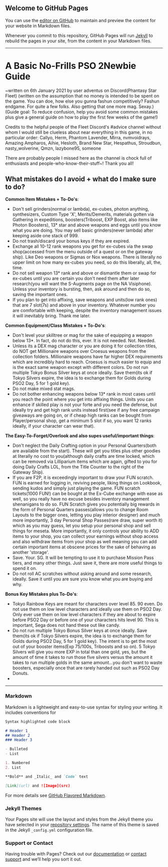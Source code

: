 ## Welcome to GitHub Pages

You can use the [editor on GitHub](https://github.com/catalystshift/beginnner-guide-PSO2/edit/main/docs/index.md) to maintain and preview the content for your website in Markdown files.

Whenever you commit to this repository, GitHub Pages will run [Jekyll](https://jekyllrb.com/) to rebuild the pages in your site, from the content in your Markdown files.

---

# A Basic No-Frills PSO 2Newbie Guide 
  ~written on 6th January 2021 by user adventus on Discord(Phantasy Star Fleet)
(written on the assumption that no money is intended to be spent on the game. You can doe, how else you gunna fashun competitively? Fashun endgame. For quite a few folks. Also getting that one more mag. Sexay.)
(Guide goal: To reduce confusion, help you avoid some common mistakes plus give a general guide on how to play the first few weeks of the game!)

Credits to the helpful people of the Fleet Discord's #advice channel without whom I would still be clueless about near everything in this game, in no particular order:
Callyo, Herm, Phantom Lavender, Mirra, nvmvoidrays, Amazing Ampharos, Aihie, Hesloth, Brand New Star, Hespathus, Stroudbun, nasty_wolverine, Qmzn, lazybone95, someone

There are probably people I missed here as the channel is chock full of enthusiasts and people-who-know-their-stuff~! Thank you all!

## What mistakes do I avoid + what do I make sure to do?
**Common Item Mistakes + To-Do's**:
- Don't sell grinders(normal or lambda), ex-cubes, photon anything, synthesizers, Custom Type 'X', Merits/Demerits, materials gotten via Gathering in expeditions, boosters(Triboost, EXP Boost, also items like Photon Boosters), 13* star and above weapons and eggs until you know what you are doing. You may sell basic grinders(never lambda) after keeping aside one stack of 999.
- Do not trash/discard your bonus keys if they are expired.
- Exchange all 10-12 rank weapons you get for ex-cubes via the swap shop(accessed from the menu outside of a quest or on the gateway ship). Like Deo weapons or Sigmas or Nox weapons. There is literally no upper limit on how many ex-cubes you need, so do this liberally, all, the, time.
- Do not sell weapon 13* rank and above or dismantle them or swap for ex-cubes until you are certain you don't need them after later research(you will want the S-Augments page on the NA Visiphone). Unless your inventory is bursting, then, ask around and then do so, saving the important ones.
- If you plan to get into affixing, save weapons and units(low rank ones) that are 7 slot(7s) and above in your inventory. Whatever number you are comfortable with keeping, despite the inventory management issues it will inevitably bring. Thank me later.

**Common Equipment/Class Mistakes + To-Do's**:
- Don't level your skilltree or mag for the sake of equipping a weapon below 13*. In fact, do not do this, ever. It is not needed. Not. Needed.
- Unless its a DEX mag character or you are doing it for collection titles, do NOT get Millionaire weapons over Croesus weapons from the collection folders. Millionaire weapons have far higher DEX requirements which are incredibly hard to reach. Croesus is much easier to equip and is the exact same weapon except with different colors.
Do not run multiple Tokyo Bonus Silver keys at once ideally. Save them(its ok if Tokyo Silvers expire, the idea is to exchange them for Golds during PSO2 Day, 5 for 1 gold key).
- Do not make mixed stat mags.
- Do not bother enhancing weapons below 13* rank in most cases until you reach the point where you get into affixing things. Units you can enhance if skilled play is not your forte and you need the defense, but ideally try and get high rank units instead first(see if any free campaign giveaways are going on, or if cheap high ranks can be bought from Player/personal shop, get a minimum 5 slot if so, you want 12 ranks ideally, if your character can wear that).


**The Easy-To-Forget/Overlook and also supes useful/important things**:
- Don't neglect the Daily Crafting option in your Personal Quarters(both are available from the start). These will get you titles plus other goodies at literally no cost to you(although daily crafts are time locked, which can be removed via Lilliparium items which are again, gifted to you for doing Daily Crafts LOL, from the Title Counter to the right of the Gateway Ship).
- If you are F2P, it is exceedingly important to draw your FUN scratch. FUN is earned for logging in, reviving people, liking things on Lookbook, sending kudos and simply just playing the game. FUN scratch tickets(1000 FUN!) can be bought at the Ex-Cube exchange with ease as well, so you really have no excuse besides inventory management shenanigans to do so. FUN Scratch gives you potentially big rewards in the form of Personal Quarters passes(allows you to change Room Layouts to the bigger ones, letting you play interior designer) and much more importantly, 3 day Personal Shop Passes(rare draw, super worth it) which as you may guess, let you setup your personal shop and sell things for meseta. More importantly, it only controls your ability to ADD items to your shop, you can collect your earnings without shop access and also withdraw items from your shop as well meaning you can add certain important items at obscene prices for the sake of behaving as another 'storage'.
- Save. Your. SG. It will be tempting to use it to purchase Mission Pass tiers, and many other things. Just save it, there are more useful things to spend it on.
- Do not roll AC scratches without asking around and some research, ideally. Save it until you are sure you know what you are buying and why.

**Bonus Key Mistakes plus To-Do's**:
- Tokyo Rainbow Keys are meant for characters over level 85. 90 even. Do not use them on low level characters and ideally use them on PSO2 Day. Only ever use them on low level characters if they are about to expire before PSO2 Day or before one of your characters hits level 90. This is important, Sega does not hand these out like candy.
- Do not run multiple Tokyo Bonus Silver keys at once ideally. Save them(its ok if Tokyo Silvers expire, the idea is to exchange them for Golds during PSO2 Day, 5 for 1 gold key). The intent is to get the most out of your booster items(Exp 75/100s, Triboosts and so on). 5 Tokyo Silvers will give you more EXP in total than one gold, yes, but the amount of time it takes to run those five silvers versus the amount it takes to run multiple golds in the same amount...you don't want to waste boosters, especially once that are rarely handed out such as PSO2 Day Donuts.
- 



---

### Markdown

Markdown is a lightweight and easy-to-use syntax for styling your writing. It includes conventions for

```markdown
Syntax highlighted code block

# Header 1
## Header 2
### Header 3

- Bulleted
- List

1. Numbered
2. List

**Bold** and _Italic_ and `Code` text

[Link](url) and ![Image](src)
```

For more details see [GitHub Flavored Markdown](https://guides.github.com/features/mastering-markdown/).

### Jekyll Themes

Your Pages site will use the layout and styles from the Jekyll theme you have selected in your [repository settings](https://github.com/catalystshift/beginnner-guide-PSO2/settings). The name of this theme is saved in the Jekyll `_config.yml` configuration file.

### Support or Contact

Having trouble with Pages? Check out our [documentation](https://docs.github.com/categories/github-pages-basics/) or [contact support](https://support.github.com/contact) and we’ll help you sort it out.
